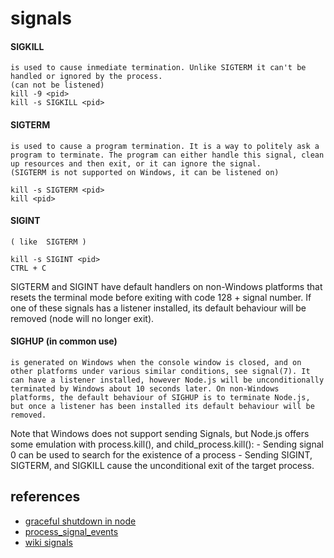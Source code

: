 signals
====



#### SIGKILL

    is used to cause inmediate termination. Unlike SIGTERM it can't be handled or ignored by the process.
    (can not be listened)
    kill -9 <pid>
    kill -s SIGKILL <pid>


#### SIGTERM

    is used to cause a program termination. It is a way to politely ask a program to terminate. The program can either handle this signal, clean up resources and then exit, or it can ignore the signal.
    (SIGTERM is not supported on Windows, it can be listened on)

    kill -s SIGTERM <pid>
    kill <pid>


#### SIGINT

    ( like  SIGTERM )

    kill -s SIGINT <pid>
    CTRL + C

SIGTERM and SIGINT have default handlers on non-Windows platforms that resets the terminal mode before exiting with code 128 + signal number. If one of these signals has a listener installed, its default behaviour will be removed (node will no longer exit).

#### SIGHUP (in common use)

    is generated on Windows when the console window is closed, and on other platforms under various similar conditions, see signal(7). It can have a listener installed, however Node.js will be unconditionally terminated by Windows about 10 seconds later. On non-Windows platforms, the default behaviour of SIGHUP is to terminate Node.js, but once a listener has been installed its default behaviour will be removed.



Note that Windows does not support sending Signals, but Node.js offers some emulation with process.kill(), and child_process.kill(): - Sending signal 0 can be used to search for the existence of a process - Sending SIGINT, SIGTERM, and SIGKILL cause the unconditional exit of the target process.




references
----

 - [graceful shutdown in node](http://joseoncode.com/2014/07/21/graceful-shutdown-in-node-dot-js/)
 - [process_signal_events](https://nodejs.org/api/process.html#process_signal_events)
 - [wiki signals](https://en.wikipedia.org/wiki/Unix_signal)
